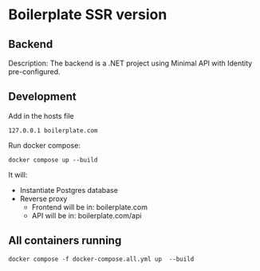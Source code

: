 # Boilerplate SSR version

## Backend

Description: The backend is a .NET project using Minimal API with Identity pre-configured.


## Development

Add in the hosts file

`127.0.0.1 boilerplate.com`

Run docker compose:

`docker compose up --build`

It will:
* Instantiate Postgres database
* Reverse proxy
  * Frontend will be in: boilerplate.com
  * API will be in: boilerplate.com/api


## All containers running


`docker compose -f docker-compose.all.yml up  --build`